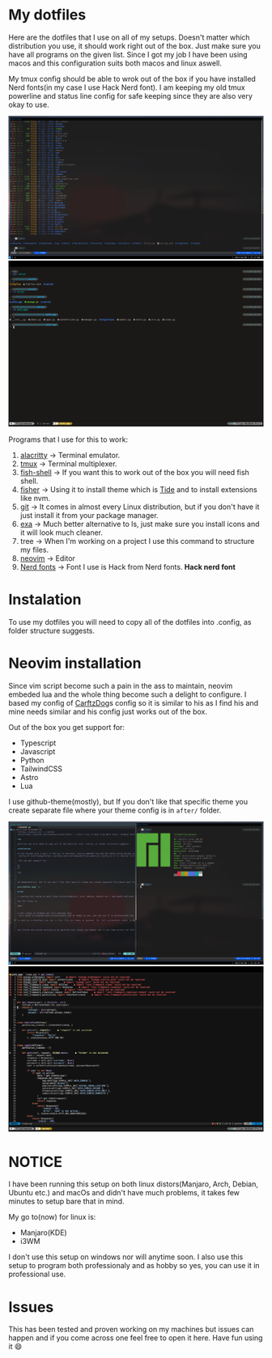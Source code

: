 # My dotfiles

Here are the dotfiles that I use on all of my setups. Doesn't matter which distribution you use, it should work right out of the box. Just make sure you have all programs on the given list.
Since I got my job I have been using macos and this configuration suits both macos and linux aswell.

My tmux config should be able to wrok out of the box if you have installed Nerd fonts(in my case I use Hack Nerd font).
I am keeping my old tmux powerline and status line config for safe keeping since they are also very okay to use.

<img src="pics/Linux/linux_3.png" />
<img src="pics/Mac/Term.png" />

Programs that I use for this to work:

1. [alacritty](https://github.com/alacritty/alacritty) -> Terminal emulator.
2. [tmux](https://github.com/tmux/tmux) -> Terminal multiplexer.
3. [fish-shell](https://fishshell.com/) -> If you want this to work out of the box you will need fish shell.
4. [fisher](https://github.com/jorgebucaran/fisher) -> Using it to install theme which is [Tide](https://github.com/IlanCosman/tide) and to install extensions like nvm.
5. [git](https://git-scm.com/) -> It comes in almost every Linux distribution, but if you don't have it just install it from your package manager.
6. [exa](https://github.com/ogham/exa) -> Much better alternative to ls, just make sure you install icons and it will look much cleaner.
7. tree -> When I'm working on a project I use this command to structure my files.
8. [neovim](https://neovim.io/) -> Editor
9. [Nerd fonts](https://github.com/ryanoasis/nerd-fonts) -> Font I use is Hack from Nerd fonts. <b>Hack nerd font</b>

# Instalation

To use my dotfiles you will need to copy all of the dotfiles into .config, as folder structure suggests.

# Neovim installation

Since vim script become such a pain in the ass to maintain, neovim embeded lua and the whole thing become such a delight to configure.
I based my config of [CarftzDog](https://github.com/craftzdog/dotfiles-public)s config so it is similar to his as I find his and mine needs similar and his config just works out of the box.

Out of the box you get support for:

- Typescript
- Javascript
- Python
- TailwindCSS
- Astro
- Lua

I use github-theme(mostly), but If you don't like that specific theme you create separate file where your theme config is in `after/` folder.

<img src="pics/Linux/linux_1.png" />
<img src="pics/Mac/Editor.png" />

# <b>NOTICE</b>

I have been running this setup on both linux distors(Manjaro, Arch, Debian, Ubuntu etc.) and macOs and didn't have much problems, it takes few minutes to setup bare that in mind.

My go to(now) for linux is:

- Manjaro(KDE)
- i3WM

I don't use this setup on windows nor will anytime soon.
I also use this setup to program both professionaly and as hobby so yes, you can use it in professional use.

# Issues

This has been tested and proven working on my machines but issues can happen and if you come across one feel free to open it here. Have fun using it :smile:
